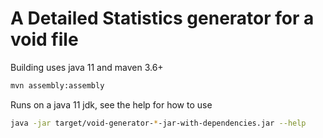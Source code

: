# A Detailed Statistics generator for a void file

Building uses java 11 and maven 3.6+
```sh
mvn assembly:assembly
```

Runs on a java 11 jdk, see the help for how to use
```sh
java -jar target/void-generator-*-jar-with-dependencies.jar --help
```
